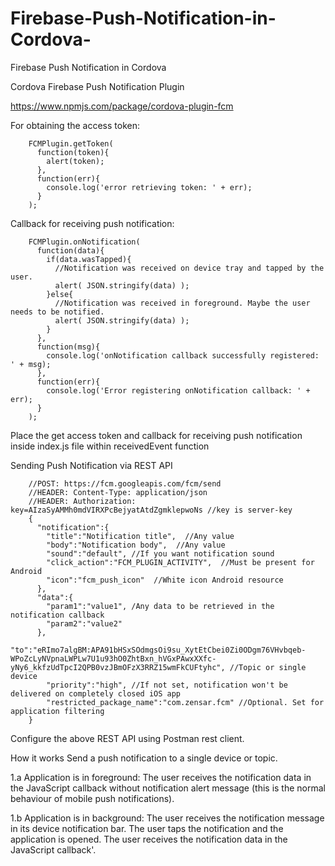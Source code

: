 # Firebase-Push-Notification-in-Cordova-
Firebase Push Notification in Cordova 


Cordova Firebase Push Notification Plugin

https://www.npmjs.com/package/cordova-plugin-fcm

For obtaining the access token:

        FCMPlugin.getToken(
          function(token){
            alert(token);
          },
          function(err){
            console.log('error retrieving token: ' + err);
          }
        );
        
Callback for receiving push notification:

        FCMPlugin.onNotification(
          function(data){
            if(data.wasTapped){
              //Notification was received on device tray and tapped by the user.
              alert( JSON.stringify(data) );
            }else{
              //Notification was received in foreground. Maybe the user needs to be notified.
              alert( JSON.stringify(data) );
            }
          },
          function(msg){
            console.log('onNotification callback successfully registered: ' + msg);
          },
          function(err){
            console.log('Error registering onNotification callback: ' + err);
          }
        );
        
  Place the get access token and callback for receiving push notification inside index.js file within receivedEvent function
  
  Sending Push Notification via REST API
  
        //POST: https://fcm.googleapis.com/fcm/send 
        //HEADER: Content-Type: application/json 
        //HEADER: Authorization: key=AIzaSyAMMh0mdVIRXPcBejyatAtdZgmklepwoNs //key is server-key
        {
          "notification":{
            "title":"Notification title",  //Any value 
            "body":"Notification body",  //Any value 
            "sound":"default", //If you want notification sound 
            "click_action":"FCM_PLUGIN_ACTIVITY",  //Must be present for Android 
            "icon":"fcm_push_icon"  //White icon Android resource
          },
          "data":{
            "param1":"value1", /Any data to be retrieved in the notification callback 
            "param2":"value2"
          },
            "to":"eRImo7algBM:APA91bHSxSOdmgsOi9su_XytEtCbei0Zi0ODgm76VHvbqeb-WPoZcLyNVpnaLWPLw7U1u93hO0ZhtBxn_hVGxPAwxXXfc-yNy6_kkfzUdTpcI2QPB0vzJBmOFzX3RRZ15wmFkCUFtyhc", //Topic or single device 
            "priority":"high", //If not set, notification won't be delivered on completely closed iOS app
            "restricted_package_name":"com.zensar.fcm" //Optional. Set for application filtering 
        }
        
  Configure the above REST API using Postman rest client.
  
How it works
Send a push notification to a single device or topic.

1.a Application is in foreground:
The user receives the notification data in the JavaScript callback without notification alert message (this is the normal behaviour of mobile push notifications).

1.b Application is in background:
The user receives the notification message in its device notification bar.
The user taps the notification and the application is opened.
The user receives the notification data in the JavaScript callback'.
  
  
